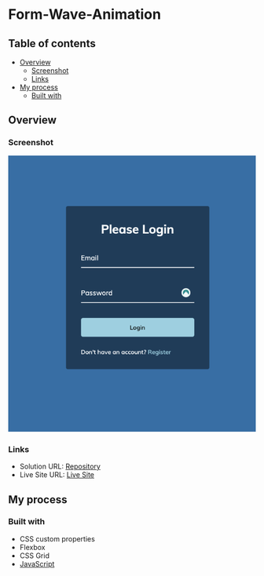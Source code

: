 # Form-Wave-Animation

## Table of contents

- [Overview](#overview)
  - [Screenshot](#screenshot)
  - [Links](#links)
- [My process](#my-process)
  - [Built with](#built-with)


## Overview

### Screenshot

![](./loginform.png)


### Links

- Solution URL: [Repository](https://github.com/ricardoleonh/Form-Wave-Animation)
- Live Site URL: [Live Site](https://ricardoleonh.github.io/Form-Wave-Animation/)

## My process

### Built with

- CSS custom properties
- Flexbox
- CSS Grid
- [JavaScript](https://developer.mozilla.org/en-US/docs/Web/javascript)

